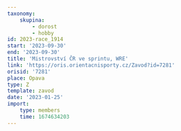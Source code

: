 ```yaml
---
taxonomy:
    skupina:
        - dorost
        - hobby
id: 2023-race_1914
start: '2023-09-30'
end: '2023-09-30'
title: 'Mistrovství ČR ve sprintu, WRE'
link: 'https://oris.orientacnisporty.cz/Zavod?id=7281'
orisid: '7281'
place: Opava
type: Z
template: zavod
date: '2023-01-25'
import:
    type: members
    time: 1674634203
---
```


